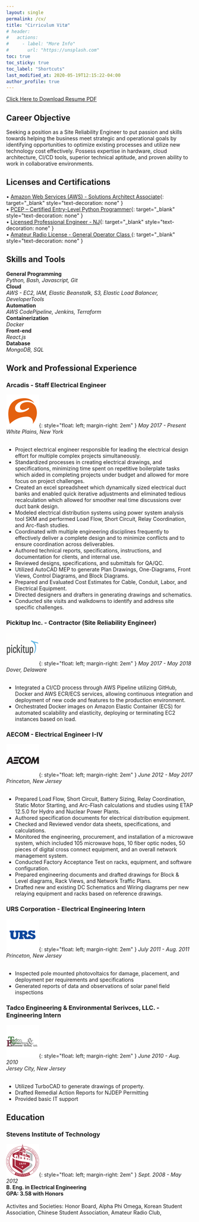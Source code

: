 ```yaml
---
layout: single
permalink: /cv/
title: "Cirriculum Vitæ"
# header:
#   actions:
#     - label: "More Info"
#       url: "https://unsplash.com"
toc: true
toc_sticky: true
toc_label: "Shortcuts"
last_modified_at: 2020-05-19T12:15:22-04:00
author_profile: true
---
```


<a href="#" class="btn btn--primary btn--default">Click Here to Download Resume PDF</a>

## Career Objective

Seeking a position as a Site Reliability Engineer to put passion and skills towards helping the business meet strategic and operational goals by identifying opportunities to optimize existing processes and utilize new technology cost effectively. Possess expertise in hardware, cloud architecture, CI/CD tools, superior technical aptitude, and proven ability to work in collaborative environments.

## Licenses and Certifications

• [Amazon Web Services (AWS) - Solutions Architect Associate](https://www.youracclaim.com/badges/f8892d73-2d74-4b9e-a337-25f86813604c/public_url){: target="\_blank" style="text-decoration: none" }  
• [PCEP – Certified Entry-Level Python Programmer](https://www.youracclaim.com/badges/370c32ab-bfd2-4208-8901-e9155b6eb969/public_url){: target="\_blank" style="text-decoration: none" }  
• [Licensed Professional Engineer - NJ](https://newjersey.mylicense.com/verification/Search.aspx?facility=N){: target="\_blank" style="text-decoration: none" }  
• [Amateur Radio License - General Operator Class ](https://wireless2.fcc.gov/UlsApp/UlsSearch/license.jsp?licKey=3110536){: target="\_blank" style="text-decoration: none" }

## Skills and Tools

**General Programming** <br>
_Python, Bash, Javascript, Git_<br>
**Cloud** <br>
_AWS - EC2, IAM, Elastic Beanstalk, S3, Elastic Load Balancer, DeveloperTools_<br>
**Automation**<br>
_AWS CodePipeline, Jenkins, Terraform_<br>
**Containerization**<br>
_Docker_<br>
**Front-end**<br>
_React.js_<br>
**Database**<br>
_MongoDB, SQL_<br>

## Work and Professional Experience

### Arcadis - Staff Electrical Engineer

![Arcadis](/assets/images/arcadis.png){: style="float: left; margin-right: 2em" }
_May 2017 - Present_  
_White Plains, New York_<br>
<br>

- Project electrical engineer responsible for leading the electrical design effort for multiple complex projects simultaneously.
- Standardized processes in creating electrical drawings, and specifications, minimizing time spent on repetitive boilerplate tasks which aided in completing projects under budget and allowed for more focus on project challenges.
- Created an excel spreadsheet which dynamically sized electrical duct banks and enabled quick iterative adjustments and eliminated tedious recalculation which allowed for smoother real time discussions over duct bank design.
- Modeled electrical distribution systems using power system analysis tool SKM and performed Load Flow, Short Circuit, Relay Coordination, and Arc-flash studies.
- Coordinated with multiple engineering disciplines frequently to effectively deliver a complete design and to minimize conflicts and to ensure coordination across deliverables.
- Authored technical reports, specifications, instructions, and documentation for clients, and internal use.
- Reviewed designs, specifications, and submittals for QA/QC.
- Utilized AutoCAD MEP to generate Plan Drawings, One-Diagrams, Front Views, Control Diagrams, and Block Diagrams.
- Prepared and Evaluated Cost Estimates for Cable, Conduit, Labor, and Electrical Equipment.
- Directed designers and drafters in generating drawings and schematics.
- Conducted site visits and walkdowns to identify and address site specific challenges.

### Pickitup Inc. - Contractor (Site Reliability Engineer)

![Pickitup](/assets/images/pickitup.png){: style="float: left; margin-right: 2em" }
_May 2017 - May 2018_  
_Dover, Delaware_<br>
<br>

- Integrated a CI/CD process through AWS Pipeline utilizing GitHub, Docker and AWS ECR/ECS services, allowing continuous integration and deployment of new code and features to the production environment.
- Orchestrated Docker images on Amazon Elastic Container (ECS) for automated scalability and elasticity, deploying or terminating EC2 instances based on load.

### AECOM - Electrical Engineer I-IV

![AECOM](/assets/images/aecom.png){: style="float: left; margin-right: 2em" }
_June 2012 - May 2017_  
_Princeton, New Jersey_<br>
<br>

- Prepared Load Flow, Short Circuit, Battery Sizing, Relay Coordination, Static Motor Starting, and Arc-Flash calculations and studies using ETAP 12.5.0 for Hydro and Nuclear Power Plants.
- Authored specification documents for electrical distribution equipment.
- Checked and Reviewed vendor data sheets, specifications, and calculations.
- Monitored the engineering, procurement, and installation of a microwave system, which included 105 microwave hops, 10 fiber optic nodes, 50 pieces of digital cross connect equipment, and an overall network management system.
- Conducted Factory Acceptance Test on racks, equipment, and software configuration.
- Prepared engineering documents and drafted drawings for Block & Level diagrams, Rack Views, and Network Traffic Plans.
- Drafted new and existing DC Schematics and Wiring diagrams per new relaying equipment and racks based on reference drawings.

### URS Corporation - Electrical Engineering Intern

![URS](/assets/images/urs.png){: style="float: left; margin-right: 2em" }
_July 2011 - Aug. 2011_  
_Princeton, New Jersey_<br>
<br>

- Inspected pole mounted photovoltaics for damage, placement, and deployment per requirements and specifications
- Generated reports of data and observations of solar panel field inspections

### Tadco Engineering & Environmental Serivces, LLC. - Engineering Intern

![Tadco](/assets/images/tadco.png){: style="float: left; margin-right: 2em" }
_June 2010 - Aug. 2010_  
_Jersey City, New Jersey_<br>
<br>

- Utilized TurboCAD to generate drawings of property.
- Drafted Remedial Action Reports for NJDEP Permitting
- Provided basic IT support

## Education

### Stevens Institute of Technology

![Stevens](/assets/images/stevens.png){: style="float: left; margin-right: 2em" }
_Sept. 2008 - May 2012_  
**B. Eng. in Electrical Engineering**  
**GPA: 3.58 with Honors**<br>
<br>
Activites and Societies:
Honor Board,
Alpha Phi Omega,
Korean Student Association,
Chinese Student Association,
Amateur Radio Club,
